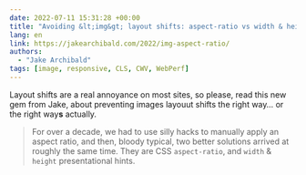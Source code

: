 ```yaml
---
date: 2022-07-11 15:31:28 +00:00
title: "Avoiding &lt;img&gt; layout shifts: aspect-ratio vs width & height attributes"
lang: en
link: https://jakearchibald.com/2022/img-aspect-ratio/
authors:
  - "Jake Archibald"
tags: [image, responsive, CLS, CWV, WebPerf]
---
```


Layout shifts are a real annoyance on most sites, so please, read this new gem from Jake, about preventing images layouut shifts the right way… or the right way**s** actually.

> For over a decade, we had to use silly hacks to manually apply an aspect ratio, and then, bloody typical, two better solutions arrived at roughly the same time. They are CSS `aspect-ratio`, and `width` & `height` presentational hints.
